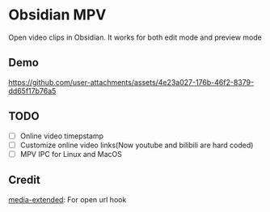 # Obsidian MPV

Open video clips in Obsidian. It works for both edit mode and preview mode

## Demo


https://github.com/user-attachments/assets/4e23a027-176b-46f2-8379-dd65f17b76a5


## TODO

- [ ] Online video timepstamp
- [ ] Customize online video links(Now youtube and bilibili are hard coded)
- [ ] MPV IPC for Linux and MacOS

## Credit

[media-extended](https://github.com/PKM-er/media-extended): For open url hook
